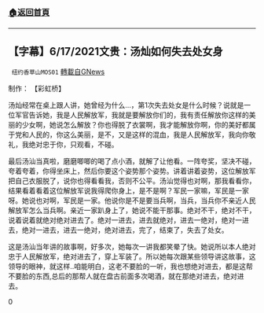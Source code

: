 ###  [:house:返回首頁](https://github.com/ourhimalayas/txt)
---

## 【字幕】6/17/2021文贵：汤灿如何失去处女身
` 纽约香草山MOS01` [轉載自GNews](https://gnews.org/zh-hans/1330779/)

制作： 【彩虹桥】

汤灿经常在桌上跟人讲，她曾经为什么…，第1次失去处女是什么时候？说就是一位军官告诉她，我是人民解放军，我就是要解放你们的，我有责任解放你这样的美丽的少女啊，她说怎么解放？你也得脱了衣裳啊，我才能解放你啊，你的美好都属于党和人民的，你这么美丽，是不，又是这样的混血，我是人民解放军，我向你敬礼，我绝对忠于你，只观看，不碰。

最后汤汕当真啦，磨磨唧唧的喝了点小酒，就解了让他看。一阵夸奖，坚决不碰，夸着夸着，你得坐床上，然后你要这个姿势那个姿势。讲着讲着姿势，这位解放军把自己衣服脱了，说你也得看看我，否则不公平。汤汕觉得也对啊，那我看看你，结果看着看着这位解放军说我得爬你身上，是不是啊？军民一家嘛，军民是一家呀。她说也对啊，军民是一家。他说你是不是要当兵啊，当兵，当兵你不亲近人民解放军怎么当兵啊。亲近一家趴身上了，她说不能干那事。绝对不干，绝对不干，说着说着就绝对绝对进去了。绝对一进去，进去就绝对，进去一绝对，绝对一进去，绝对一进去，进去一绝对，绝对进去，完了，结束了，失去了处女。

这是汤汕当年讲的故事啊，好多次，她每次一讲我都笑晕了快。她说所以本人绝对忠于人民解放军，绝对进去了，穿上军装了。所以她每次跟某些领导讲这故事，这领导的眼神，就这样..咱能明白，这老不要脸的一听，我也想绝对进去，都是这帮不要脸的东西,总后的那帮人就在盘古前面多次喝酒，就在那绝对进去，绝对进去。

0
